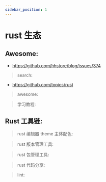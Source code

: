```yaml
---
sidebar_position: 1
---
```


# rust 生态

## Awesome:

- https://github.com/hhstore/blog/issues/374

> search:

- https://github.com/topics/rust

> awesome:



> 学习教程:



## Rust 工具链:

> rust 编辑器 theme 主体配色:


> rust 版本管理工具:


> rust 包管理工具:



> rust 代码分享:



> lint:

